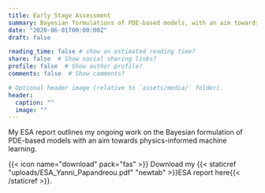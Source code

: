 ```yaml
---
title: Early Stage Assessment
summary: Bayesian formulations of PDE-based models, with an aim towards physics-informed machine learning
date: "2020-06-01T00:00:00Z"
draft: false

reading_time: false # show an estimated reading time?
share: false  # Show social sharing links?
profile: false  # Show author profile?
comments: false  # Show comments?

# Optional header image (relative to `assets/media/` folder).
header:
  caption: ""
  image: ""
---
```


My ESA report outlines my ongoing work on the Bayesian formulation of PDE-based models with an aim towards physics-informed machine learning.

{{< icon name="download" pack="fas" >}} Download my {{< staticref "uploads/ESA_Yanni_Papandreou.pdf" "newtab" >}}ESA report here{{< /staticref >}}.